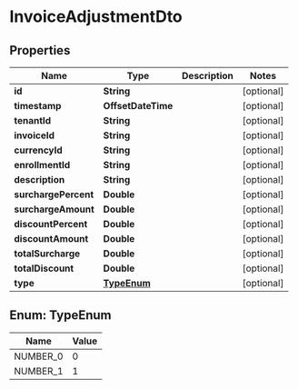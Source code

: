 

# InvoiceAdjustmentDto


## Properties

| Name | Type | Description | Notes |
|------------ | ------------- | ------------- | -------------|
|**id** | **String** |  |  [optional] |
|**timestamp** | **OffsetDateTime** |  |  [optional] |
|**tenantId** | **String** |  |  [optional] |
|**invoiceId** | **String** |  |  [optional] |
|**currencyId** | **String** |  |  [optional] |
|**enrollmentId** | **String** |  |  [optional] |
|**description** | **String** |  |  [optional] |
|**surchargePercent** | **Double** |  |  [optional] |
|**surchargeAmount** | **Double** |  |  [optional] |
|**discountPercent** | **Double** |  |  [optional] |
|**discountAmount** | **Double** |  |  [optional] |
|**totalSurcharge** | **Double** |  |  [optional] |
|**totalDiscount** | **Double** |  |  [optional] |
|**type** | [**TypeEnum**](#TypeEnum) |  |  [optional] |



## Enum: TypeEnum

| Name | Value |
|---- | -----|
| NUMBER_0 | 0 |
| NUMBER_1 | 1 |



